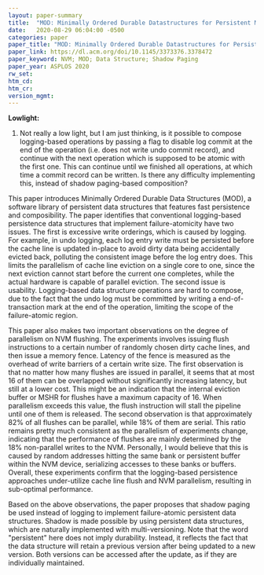 ```yaml
---
layout: paper-summary
title:  "MOD: Minimally Ordered Durable Datastructures for Persistent Memory"
date:   2020-08-29 06:04:00 -0500
categories: paper
paper_title: "MOD: Minimally Ordered Durable Datastructures for Persistent Memory"
paper_link: https://dl.acm.org/doi/10.1145/3373376.3378472
paper_keyword: NVM; MOD; Data Structure; Shadow Paging
paper_year: ASPLOS 2020
rw_set:
htm_cd:
htm_cr:
version_mgmt:
---
```


**Lowlight:**

1. Not really a low light, but I am just thinking, is it possible to compose logging-based operations by passing a flag
   to disable log commit at the end of the operation (i.e. does not write undo commit record), and continue with the 
   next operation which is supposed to be atomic with the first one. This can continue until we finished all operations,
   at which time a commit record can be written. 
   Is there any difficulty implementing this, instead of shadow paging-based composition?

This paper introduces Minimally Ordered Durable Data Structures (MOD), a software library of persistent data structures 
that features fast persistence and composibility. The paper identifies that conventional logging-based persistence
data structures that implement failure-atomicity have two issues. The first is excessive write orderings, which is caused
by logging. For example, in undo logging, each log entry write must be persisted before the cache line is updated
in-place to avoid dirty data being accidentally evicted back, polluting the consistent image before the log entry does.
This limits the parallelism of cache line eviction on a single core to one, since the next eviction cannot start before
the current one completes, while the actual hardware is capable of parallel eviction. 
The second issue is usability. Logging-based data structure operations are hard to compose, due to the fact that the undo 
log must be committed by writing a end-of-transaction mark at the end of the operation, limiting the scope of the 
failure-atomic region. 

This paper also makes two important observations on the degree of parallelism on NVM flushing. The experiments involves
issuing flush instructions to a certain number of randomly chosen dirty cache lines, and then issue a memory fence.
Latency of the fence is measured as the overhead of write barriers of a certain write size.
The first observation is that no matter how many flushes are issued in parallel, it seems that at most 16 of them can
be overlapped without significantly increasing latency, but still at a lower cost. 
This might be an indication that the internal eviction buffer or MSHR for flushes have a maximum capacity of 16. When 
parallelism exceeds this value, the flush instruction will stall the pipeline until one of them is released.
The second observation is that approximately 82% of all flushes can be parallel, while 18% of them are serial. This 
ratio remains pretty much consistent as the parallelism of experiments change, indicating that the performance of 
flushes are mainly determined by the 18% non-parallel writes to the NVM.
Personally, I would believe that this is caused by random addresses hitting the same bank or persistent buffer within 
the NVM device, serializing accesses to these banks or buffers.
Overall, these experiments confirm that the logging-based persistence approaches under-utilize cache line flush and NVM 
parallelism, resulting in sub-optimal performance.

Based on the above observations, the paper proposes that shadow paging be used instead of logging to implement failure-atomic
persistent data structures. Shadow is made possible by using persistent data structures, which are naturally implemented with multi-versioning. Note that the word "persistent" here does not imply durability. Instead, it reflects the fact that
the data structure will retain a previous version after being updated to a new version. Both versions can be accessed
after the update, as if they are individually maintained.


